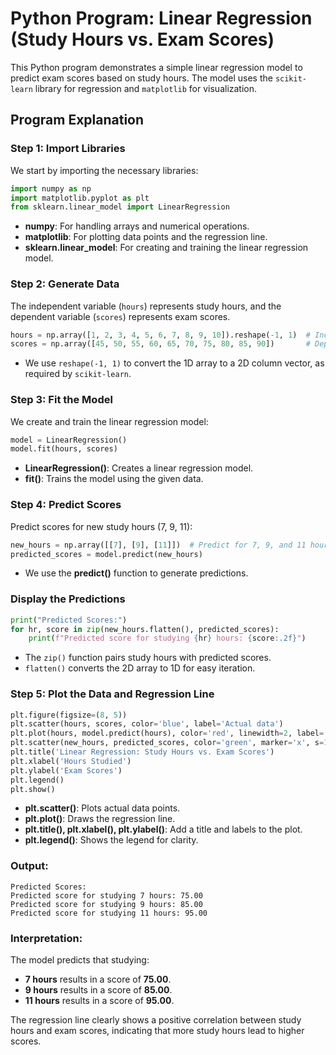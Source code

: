# Python Program: Linear Regression (Study Hours vs. Exam Scores)

This Python program demonstrates a simple linear regression model to predict exam scores based on study hours. The model uses the `scikit-learn` library for regression and `matplotlib` for visualization.

## Program Explanation

### Step 1: Import Libraries

We start by importing the necessary libraries:

```python
import numpy as np
import matplotlib.pyplot as plt
from sklearn.linear_model import LinearRegression
```

* **numpy**: For handling arrays and numerical operations.
* **matplotlib**: For plotting data points and the regression line.
* **sklearn.linear\_model**: For creating and training the linear regression model.

### Step 2: Generate Data

The independent variable (`hours`) represents study hours, and the dependent variable (`scores`) represents exam scores.

```python
hours = np.array([1, 2, 3, 4, 5, 6, 7, 8, 9, 10]).reshape(-1, 1)  # Independent variable (Hours)
scores = np.array([45, 50, 55, 60, 65, 70, 75, 80, 85, 90])       # Dependent variable (Scores)
```

* We use `reshape(-1, 1)` to convert the 1D array to a 2D column vector, as required by `scikit-learn`.

### Step 3: Fit the Model

We create and train the linear regression model:

```python
model = LinearRegression()
model.fit(hours, scores)
```

* **LinearRegression()**: Creates a linear regression model.
* **fit()**: Trains the model using the given data.

### Step 4: Predict Scores

Predict scores for new study hours (7, 9, 11):

```python
new_hours = np.array([[7], [9], [11]])  # Predict for 7, 9, and 11 hours
predicted_scores = model.predict(new_hours)
```

* We use the **predict()** function to generate predictions.

### Display the Predictions

```python
print("Predicted Scores:")
for hr, score in zip(new_hours.flatten(), predicted_scores):
    print(f"Predicted score for studying {hr} hours: {score:.2f}")
```

* The `zip()` function pairs study hours with predicted scores.
* `flatten()` converts the 2D array to 1D for easy iteration.

### Step 5: Plot the Data and Regression Line

```python
plt.figure(figsize=(8, 5))
plt.scatter(hours, scores, color='blue', label='Actual data')
plt.plot(hours, model.predict(hours), color='red', linewidth=2, label='Regression line')
plt.scatter(new_hours, predicted_scores, color='green', marker='x', s=100, label='Predictions')
plt.title('Linear Regression: Study Hours vs. Exam Scores')
plt.xlabel('Hours Studied')
plt.ylabel('Exam Scores')
plt.legend()
plt.show()
```

* **plt.scatter()**: Plots actual data points.
* **plt.plot()**: Draws the regression line.
* **plt.title(), plt.xlabel(), plt.ylabel()**: Add a title and labels to the plot.
* **plt.legend()**: Shows the legend for clarity.

### Output:

```
Predicted Scores:
Predicted score for studying 7 hours: 75.00
Predicted score for studying 9 hours: 85.00
Predicted score for studying 11 hours: 95.00
```

### Interpretation:

The model predicts that studying:

* **7 hours** results in a score of **75.00**.
* **9 hours** results in a score of **85.00**.
* **11 hours** results in a score of **95.00**.

The regression line clearly shows a positive correlation between study hours and exam scores, indicating that more study hours lead to higher scores.
